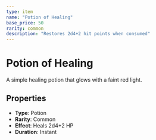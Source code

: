 ```yaml
---
type: item
name: "Potion of Healing"
base_price: 50
rarity: common
description: "Restores 2d4+2 hit points when consumed"
---
```


# Potion of Healing

A simple healing potion that glows with a faint red light.

## Properties
- **Type**: Potion
- **Rarity**: Common
- **Effect**: Heals 2d4+2 HP
- **Duration**: Instant
